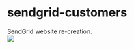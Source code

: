 # sendgrid-customers
SendGrid website re-creation.
<br>
<img src="https://i.imgur.com/QRquOmE.gif"/>
